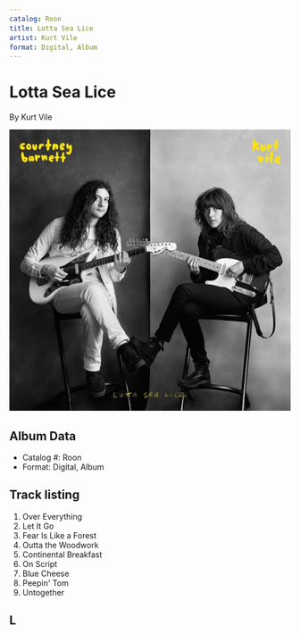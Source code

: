 ```yaml
---
catalog: Roon
title: Lotta Sea Lice
artist: Kurt Vile
format: Digital, Album
---
```


# Lotta Sea Lice

By Kurt Vile

![](../../assets/albumcovers/Kurt_Vile-Lotta_Sea_Lice.png)

## Album Data

- Catalog #: Roon
- Format: Digital, Album


## Track listing


1. Over Everything
2. Let It Go
3. Fear Is Like a Forest
4. Outta the Woodwork
5. Continental Breakfast
6. On Script
7. Blue Cheese
8. Peepin' Tom
9. Untogether

## L


